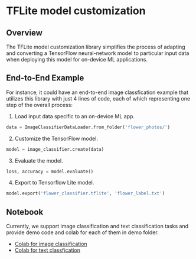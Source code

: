 # TFLite model customization

## Overview

The TFLite model customization library simplifies the process of adapting and
converting a TensorFlow neural-network model to particular input data when
deploying this model for on-device ML applications.

## End-to-End Example

For instance, it could have an end-to-end image
classfication example that utilizes this library with just 4 lines of
code, each of which representing one step of the overall process:

1.   Load input data specific to an on-device ML app.

```python
data = ImageClassifierDataLoader.from_folder('flower_photos/')
```

2. Customize the TensorFlow model.

```python
model = image_classifier.create(data)
```

3. Evaluate the model.

```python
loss, accuracy = model.evaluate()
```

4.  Export to Tensorflow Lite model.

```python
model.export('flower_classifier.tflite', 'flower_label.txt')
```

## Notebook

Currently, we support image classification and text classification tasks and
provide demo code and colab for each of them in demo folder.

* [Colab for image classification](https://github.com/tensorflow/examples/blob/master/tensorflow_examples/lite/model_customization/demo/image_classification.ipynb)
* [Colab for text classfication](https://github.com/tensorflow/examples/blob/master/tensorflow_examples/lite/model_customization/demo/text_classification.ipynb)


